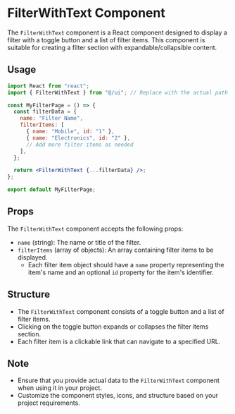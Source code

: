 # FilterWithText Component

The `FilterWithText` component is a React component designed to display a filter with a toggle button and a list of filter items. This component is suitable for creating a filter section with expandable/collapsible content.

## Usage

```jsx
import React from "react";
import { FilterWithText } from "@/ui"; // Replace with the actual path to the FilterWithText component

const MyFilterPage = () => {
  const filterData = {
    name: "Filter Name",
    filterItems: [
      { name: "Mobile", id: "1" },
      { name: "Electronics", id: "2" },
      // Add more filter items as needed
    ],
  };

  return <FilterWithText {...filterData} />;
};

export default MyFilterPage;
```

## Props

The `FilterWithText` component accepts the following props:

- `name` (string): The name or title of the filter.
- `filterItems` (array of objects): An array containing filter items to be displayed.
  - Each filter item object should have a `name` property representing the item's name and an optional `id` property for the item's identifier.

## Structure

- The `FilterWithText` component consists of a toggle button and a list of filter items.
- Clicking on the toggle button expands or collapses the filter items section.
- Each filter item is a clickable link that can navigate to a specified URL.

## Note

- Ensure that you provide actual data to the `FilterWithText` component when using it in your project.
- Customize the component styles, icons, and structure based on your project requirements.
